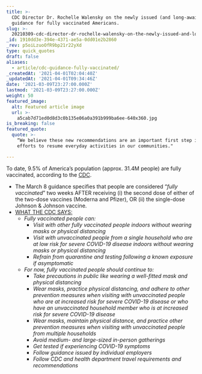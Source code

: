 ```yaml
---
title: >-
  CDC Director Dr. Rochelle Walensky on the newly issued (and long-awaited)
  guidance for fully vaccinated Americans.
slug: >-
  20210309-cdc-director-dr-rochelle-walensky-on-the-newly-issued-and-long-awaited-guidance-for-fully
_id: 1910dd3e-394e-4371-ae5a-0dd01e2b2860
_rev: p5oiLzuoOfR9bp21r22yXd
type: quick_quotes
draft: false
aliases:
  - article/cdc-guidance-fully-vaccinated/
_createdAt: '2021-04-01T02:04:40Z'
_updatedAt: '2021-04-01T09:34:46Z'
date: '2021-03-09T23:27:00.000Z'
lastmod: '2021-03-09T23:27:00.000Z'
weight: 50
featured_image:
  alt: Featured article image
  url: >-
    a5cab7d71ed0d8d3c0b135e06a0a391b999ba6ee-640x360.jpg
is_breaking: false
featured_quote:
  quote: >-
    “We believe these new recommendations are an important first step in our
    efforts to resume everyday activities in our communities."

---
```

To date, 9.5% of America’s population (approx. 31.4M people) are fully vaccinated, according to the [CDC](https://covid.cdc.gov/covid-data-tracker/#vaccinations).

* The March 8 guidance specifies that people are considered “_fully vaccinated_” two weeks AFTER receiving (i) the second dose of either of the two-dose vaccines (Moderna and Pfizer), OR (ii) the single-dose Johnson & Johnson vaccine.
* [WHAT THE CDC SAYS:](https://www.cdc.gov/coronavirus/2019-ncov/vaccines/fully-vaccinated-guidance.html)
  * _Fully vaccinated people can:_
      * _Visit with other fully vaccinated people indoors without wearing masks or physical distancing_
    * _Visit with unvaccinated people from a single household who are at low risk for severe COVID-19 disease indoors without wearing masks or physical distancing_
    * _Refrain from quarantine and testing following a known exposure if asymptomatic_
  * _For now, fully vaccinated people should continue to:_
      * _Take precautions in public like wearing a well-fitted mask and physical distancing_
    * _Wear masks, practice physical distancing, and adhere to other prevention measures when visiting with unvaccinated people who are at increased risk for severe COVID-19 disease or who have an unvaccinated household member who is at increased risk for severe COVID-19 disease_
    * _Wear masks, maintain physical distance, and practice other prevention measures when visiting with unvaccinated people from multiple households_
    * _Avoid medium- and large-sized in-person gatherings_
    * _Get tested if experiencing COVID-19 symptoms_
    * _Follow guidance issued by individual employers_
    * _Follow CDC and health department travel requirements and recommendations_